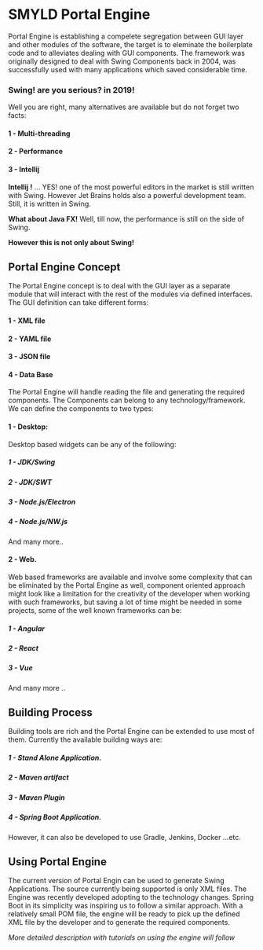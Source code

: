 # SMYLD Portal Engine
Portal Engine is establishing a compelete segregation between GUI layer and other modules of the software, the target is to eleminate the boilerplate code and to alleviates dealing with GUI components. The framework was originally designed to deal with Swing Components back in 2004, was successfully used with many applications which saved considerable time.

### Swing! are you serious? in 2019!
Well you are right, many alternatives are available but do not forget two facts:

#### 1 - Multi-threading 
#### 2 - Performance
#### 3 - Intellij

**Intellij !** ... YES! one of the most powerful editors in the market is still written with Swing. However Jet Brains holds also a powerful development team. Still, it is written in Swing.

**What about Java FX!** Well, till now, the performance is still on the side of Swing.


**However this is not only about Swing!** 



## Portal Engine Concept
The Portal Engine concept is to deal with the GUI layer as a separate module that will interact with the rest of the modules via defined interfaces. The GUI definition can take different forms:
#### 1 - XML file
#### 2 - YAML file
#### 3 - JSON file
#### 4 - Data Base

The Portal Engine will handle reading the file and generating the required components. The Components can belong to any technology/framework. We can define the components to two types:

#### 1 - Desktop:
Desktop based widgets can be any of the following:
##### 1 - JDK/Swing
##### 2 - JDK/SWT
##### 3 - Node.js/Electron
##### 4 - Node.js/NW.js
And many more..

#### 2 - Web.
Web based frameworks are available and involve some complexity that can be eliminated by the Portal Engine as well, component oriented approach might look like a limitation for the creativity of the developer when working with such frameworks, but saving a lot of time might be needed in some projects, some of the well known frameworks can be:
##### 1 - Angular
##### 2 - React
##### 3 - Vue
And many more ..

## Building Process
Building tools are rich and the Portal Engine can be extended to use most of them. Currently the available building ways are:
##### 1 - Stand Alone Application.
##### 2 - Maven artifact
##### 3 - Maven Plugin
##### 4 - Spring Boot Application.
However, it can also be developed to use Gradle, Jenkins, Docker ...etc.


## Using Portal Engine
The current version of Portal Engin can be used to generate Swing Applications. The source currently being supported is only XML files. The Engine was recently developed adopting to the technology changes. Spring Boot in its simplicity was inspiring us to follow a similar approach. With a relatively small POM file, the engine will be ready to pick up the defined XML file by the developer and to generate the required components. 

_More detailed description with tutorials on using the engine will follow_

